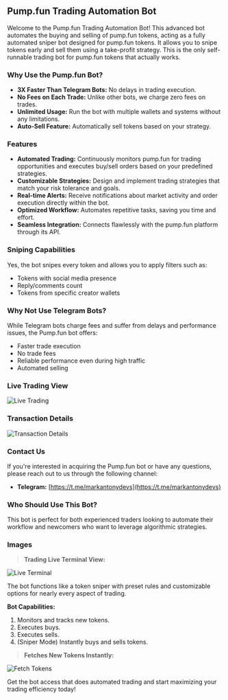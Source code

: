 ## Pump.fun Trading Automation Bot

Welcome to the Pump.fun Trading Automation Bot! This advanced bot automates the buying and selling of pump.fun tokens, acting as a fully automated sniper bot designed for pump.fun tokens. It allows you to snipe tokens early and sell them using a take-profit strategy. This is the only self-runnable trading bot for pump.fun tokens that actually works.

### Why Use the Pump.fun Bot?

- **3X Faster Than Telegram Bots:** No delays in trading execution.
- **No Fees on Each Trade:** Unlike other bots, we charge zero fees on trades.
- **Unlimited Usage:** Run the bot with multiple wallets and systems without any limitations.
- **Auto-Sell Feature:** Automatically sell tokens based on your strategy.

### Features

* **Automated Trading:** Continuously monitors pump.fun for trading opportunities and executes buy/sell orders based on your predefined strategies.
* **Customizable Strategies:** Design and implement trading strategies that match your risk tolerance and goals.
* **Real-time Alerts:** Receive notifications about market activity and order execution directly within the bot.
* **Optimized Workflow:** Automates repetitive tasks, saving you time and effort.
* **Seamless Integration:** Connects flawlessly with the pump.fun platform through its API.

### Sniping Capabilities

Yes, the bot snipes every token and allows you to apply filters such as:
- Tokens with social media presence
- Reply/comments count
- Tokens from specific creator wallets

### Why Not Use Telegram Bots?

While Telegram bots charge fees and suffer from delays and performance issues, the Pump.fun bot offers:
- Faster trade execution
- No trade fees
- Reliable performance even during high traffic
- Automated selling

### Live Trading View

![Live Trading](https://raw.githubusercontent.com/pumpfun/pump.fun-bot/main/pump.fun-bot.gif)

### Transaction Details

![Transaction Details](https://raw.githubusercontent.com/pumpfun/pump.fun-bot/main/pumpfunbot.png)

### Contact Us

If you're interested in acquiring the Pump.fun bot or have any questions, please reach out to us through the following channel:

* **Telegram:** [https://t.me/markantonydevs](https://t.me/markantonydevs)

### Who Should Use This Bot?

This bot is perfect for both experienced traders looking to automate their workflow and newcomers who want to leverage algorithmic strategies.

### Images

> **Trading Live Terminal View:**

![Live Terminal](https://raw.githubusercontent.com/pumpfun/pump.fun-bot/main/pump.fun-bot.gif)

The bot functions like a token sniper with preset rules and customizable options for nearly every aspect of trading.

**Bot Capabilities:**
1. Monitors and tracks new tokens.
2. Executes buys.
3. Executes sells.
4. (Sniper Mode) Instantly buys and sells tokens.

> **Fetches New Tokens Instantly:**

![Fetch Tokens](https://raw.githubusercontent.com/pumpfun/pump.fun-bot/main/pump.fun-bot.gif)

Get the bot access that does automated trading and start maximizing your trading efficiency today!
